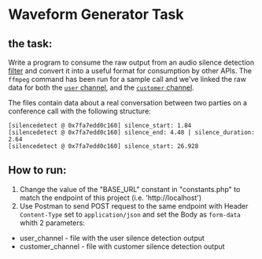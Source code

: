 # Waveform Generator Task

## the task:

Write a program to consume the raw output from an audio silence detection [filter](https://ffmpeg.org/ffmpeg-filters.html#silencedetect) and convert it into a useful format for consumption by other APIs. The `ffmpeg` command has been run for a sample call and we've linked the raw data for both the [`user` channel](https://github.com/jiminny/join-the-team/blob/master/assets/user-channel.txt), and the [`customer` channel](https://github.com/jiminny/join-the-team/blob/master/assets/customer-channel.txt).

The files contain data about a real conversation between two parties on a conference call with the following structure:

```
[silencedetect @ 0x7fa7edd0c160] silence_start: 1.84
[silencedetect @ 0x7fa7edd0c160] silence_end: 4.48 | silence_duration: 2.64
[silencedetect @ 0x7fa7edd0c160] silence_start: 26.928
```
## How to run:

1. Change the value of the "BASE_URL" constant in "constants.php" to match the endpoint of this project (i.e. 'http://localhost')
2. Use Postman to send POST request to the same endpoint with Header `Content-Type` set to `application/json` and set the Body as `form-data` whith 2 parameters:
- user_channel - file with the user silence detection output
- customer_channel - file with customer silence detection output